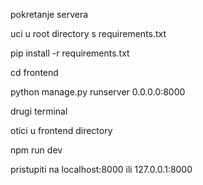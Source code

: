 pokretanje servera

uci u root directory s requirements.txt

pip install -r requirements.txt

cd frontend

python manage.py runserver 0.0.0.0:8000

drugi terminal

otici u frontend directory

npm run dev

pristupiti na localhost:8000 ili 127.0.0.1:8000